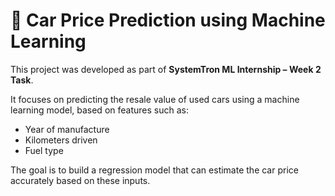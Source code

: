 # 🚗 Car Price Prediction using Machine Learning

This project was developed as part of **SystemTron ML Internship – Week 2 Task**.

It focuses on predicting the resale value of used cars using a machine learning model, based on features such as:
- Year of manufacture
- Kilometers driven
- Fuel type

The goal is to build a regression model that can estimate the car price accurately based on these inputs.



